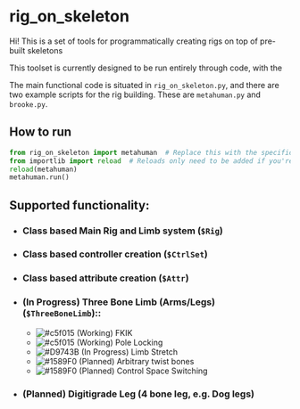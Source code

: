 # rig_on_skeleton

Hi! This is a set of tools for programmatically creating rigs on top of pre-built skeletons

This toolset is currently designed to be run entirely through code, with the 

The main functional code is situated in `rig_on_skeleton.py`, and there are two example scripts for the rig building. 
These are `metahuman.py` and `brooke.py`.

## How to run
```python
from rig_on_skeleton import metahuman  # Replace this with the specific runner module
from importlib import reload  # Reloads only need to be added if you're actively working on the code
reload(metahuman)
metahuman.run()
```

## Supported functionality:

- ### Class based Main Rig and Limb system (`$Rig`)

- ### Class based controller creation (`$CtrlSet`)

- ### Class based attribute creation (`$Attr`)

- ### (In Progress) Three Bone Limb (Arms/Legs) (`$ThreeBoneLimb`)::
  - ![#c5f015](https://placehold.co/15x15/c5f015/c5f015.png) (Working) FKIK
  - ![#c5f015](https://placehold.co/15x15/c5f015/c5f015.png) (Working) Pole Locking
  - ![#D9743B](https://placehold.co/15x15/D9743B/D9743B.png) (In Progress) Limb Stretch
  - ![#1589F0](https://placehold.co/15x15/1589F0/1589F0.png) (Planned) Arbitrary twist bones
  - ![#1589F0](https://placehold.co/15x15/1589F0/1589F0.png) (Planned) Control Space Switching

- ### (Planned) Digitigrade Leg (4 bone leg, e.g. Dog legs)